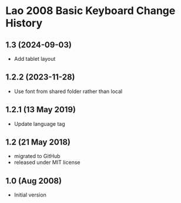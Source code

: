 Lao 2008 Basic Keyboard Change History
=======================

1.3 (2024-09-03)
----------------
* Add tablet layout

1.2.2 (2023-11-28)
----------------
* Use font from shared folder rather than local

1.2.1 (13 May 2019)
-----------------
* Update language tag

1.2 (21 May 2018)
-----------------
* migrated to GitHub
* released under MIT license

1.0 (Aug 2008)
-----------------
* Initial version
